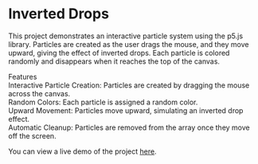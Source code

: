 # Inverted Drops
This project demonstrates an interactive particle system using the p5.js library. Particles are created as the user drags the mouse, and they move upward, giving the effect of inverted drops. Each particle is colored randomly and disappears when it reaches the top of the canvas.  

Features  
Interactive Particle Creation: Particles are created by dragging the mouse across the canvas.  
Random Colors: Each particle is assigned a random color.  
Upward Movement: Particles move upward, simulating an inverted drop effect.  
Automatic Cleanup: Particles are removed from the array once they move off the screen.  

You can view a live demo of the project [here](https://openprocessing.org/sketch/2047762).

